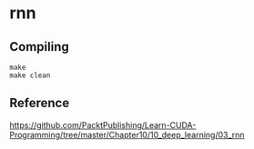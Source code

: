 # rnn

## Compiling
```
make
make clean
```

## Reference
https://github.com/PacktPublishing/Learn-CUDA-Programming/tree/master/Chapter10/10_deep_learning/03_rnn  


